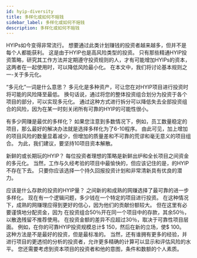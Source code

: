 ```yaml
---
id: hyip-diversity
title: 多样化或如何不赔钱
sidebar_label: 多样化或如何不赔钱
description: 多样化或如何不赔钱
---
```


HYIPs如今变得非常流行。 想要通过此类计划赚钱的投资者越来越多，但并不是每个人都能获利。 这是由于HYIP也是高风险类型的投资。 只有那些精通HYIP投资策略，研究其工作方法并定期遵守投资规则的人，才有可能增加HYIPs的资本，这两者在一起使用时，可以降低风险最小化。 在本文中，我们将讨论基本规则之一-关于多元化。 

“多元化”一词是什么意思？ 
多元化是多种资产，可让您在对HYIP项目进行投资时将可能的风险降至最低。 换句话说，通过将您的整体投资组合划分为投资于各个项目的部分，可以实现多元化。 通过这种方式进行拆分可以降低失去全部投资组合的风险，因为在某一时刻关闭所有可靠的HYIP的可能性很小。 

有多少网赚是最优的多样化？ 
如果您注意到多数情况下，例如，员工数量稳定的项目，那么最好的解决办法就是选择多样化为了6-10程序。 
由此可见，加上增加的项目风险的数量显着减少，但增加的质量差和不可靠的荒谬和毫无意义的项目组合。 为此，我们建议，要坚持10项目资本解散。 

新鲜的或长期玩的HYIP？ 
每位投资者理想的策略是新鲜出炉和全长项目之间资金的多元化。 当然，工作与久经考验的项目中最愉快的，但应该记住的是，的HYIP不存在下去。 只要你应该选择一个持久回报投资计划和非常清新具有优良的潜力。 

应该是什么存款的投资的HYIP量？ 
之间新的和成熟的网赚选择了最可靠的进一步多样化。 现在有一个逻辑问题，多少钱在一个特定的项目进行投资。 在这种情况下，成熟的网赚理应得到更好的信心，因为他们的贡献份额较大。 但在这里有必要谨慎地分配资金，因为 在投资组合50％开在同一个项目中的存款，其余50％，以散逸残留不推荐使用。 在投资金额的差异不应超过30％，取决于可靠性项目层面。 例如，在你的可靠HYIP投资规模总计$ 150，然后在新的立场，使$ 100。 这种方法是不是最好的投资，但是最标准的。 当然，还有谁拥有更多的经验，并进行项目的更透彻的分析的投资者，允许更多精确的计算可以显示和评估风险的水平。 您还需要考虑到资本项目的投资者和他的意图，条件和数额的个人素质。








